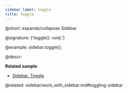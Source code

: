```yaml
---
sidebar_label: toggle
title: toggle
---          
```


@short: expands/collapses Sidebar

@signature: {'toggle(): void;'}

@example:
sidebar.toggle();

@descr:

**Related sample**:
- [Sidebar. Toggle](https://snippet.dhtmlx.com/wll2h9nd)




@related: sidebar/work_with_sidebar.md#toggling-sidebar